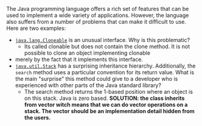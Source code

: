 The Java programming language offers a rich set of features that can be used to implement a wide
variety of applications. However, the language also suffers from a number of problems that can
make it difficult to use. Here are two examples:

- [`java.lang.Cloneable`](https://docs.oracle.com/en/java/javase/17/docs/api/java.base/java/lang/Cloneable.html)
  is an unusual interface. Why is this problematic?
  - Its called clonable but does not contain the clone method. It is not possible to clone an object implementing clonable 
- merely by the fact that it implements this interface. 
- [`java.util.Stack`](https://docs.oracle.com/en/java/javase/17/docs/api/java.base/java/util/Stack.html)
  has a surprising inheritance hierarchy. Additionally, the `search` method uses a particular
  convention for its return value. What is the main "surprise" this method could give to a
  developer who is experienced with other parts of the Java standard library?
  - The search method returns the 1-based position where an object is on this stack. Java is zero based. **SOLUTION: the
class inherits from vector witch means that we can do vector operations on a stack. The vector should be an implementation 
detail hidden from the users.**